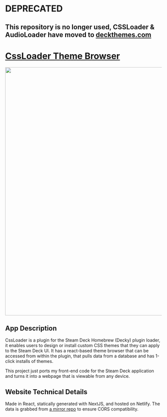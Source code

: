 # DEPRECATED
## This repository is no longer used, CSSLoader & AudioLoader have moved to [deckthemes.com](https://deckthemes.com)

# [CssLoader Theme Browser](https://cssloader.beebl.es)

<div align="center" markdown="1">
    <img src="https://i.imgur.com/TqKdVyB.png" width="800"></img>
</div>

## App Description

CssLoader is a plugin for the Steam Deck Homebrew (Decky) plugin loader, it enables users to design or install custom CSS themes that they can apply to the Steam Deck UI. It has a react-based theme browser that can be accessed from within the plugin, that pulls data from a database and has 1-click installs of themes.

This project just ports my front-end code for the Steam Deck application and turns it into a webpage that is viewable from any device.

## Website Technical Details

Made in React, statically generated with NextJS, and hosted on Netlify.
The data is grabbed from [a mirror repo](https://github.com/beebls/CssLoader-ThemeDb-Mirror) to ensure CORS compatibility. 
